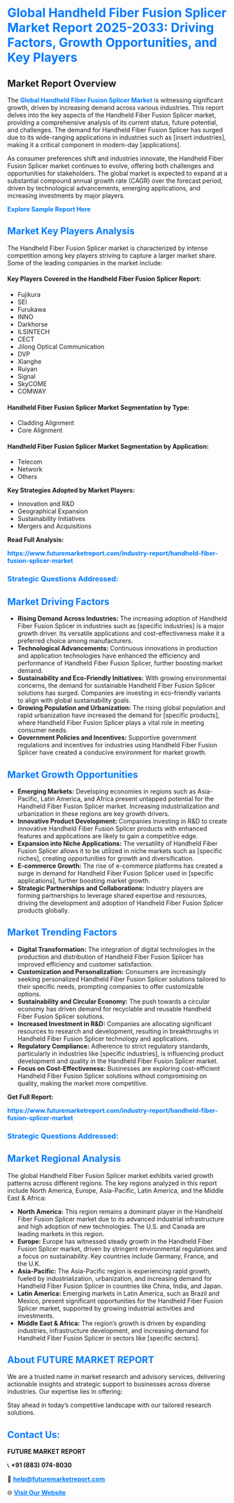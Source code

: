 <h1 style="color: #007BFF;">Global Handheld Fiber Fusion Splicer Market Report 2025-2033: Driving Factors, Growth Opportunities, and Key Players</h1>

<section id="overview">
<h2>Market Report Overview</h2>
<p>The <a href="https://www.futuremarketreport.com/industry-report/handheld-fiber-fusion-splicer-market" style="color: #007BFF; text-decoration: none;"><strong>Global Handheld Fiber Fusion Splicer Market</strong></a> is witnessing significant growth, driven by increasing demand across various industries. This report delves into the key aspects of the Handheld Fiber Fusion Splicer market, providing a comprehensive analysis of its current status, future potential, and challenges. The demand for Handheld Fiber Fusion Splicer has surged due to its wide-ranging applications in industries such as [insert industries], making it a critical component in modern-day [applications].</p>
<p>As consumer preferences shift and industries innovate, the Handheld Fiber Fusion Splicer market continues to evolve, offering both challenges and opportunities for stakeholders. The global market is expected to expand at a substantial compound annual growth rate (CAGR) over the forecast period, driven by technological advancements, emerging applications, and increasing investments by major players.</p>
</section>

<section id="overview">
<p><a href="https://www.futuremarketreport.com/request-sample/reportId=54993" style="color: #007BFF; text-decoration: none;"><strong>Explore Sample Report Here</strong></a></p>
</section>

<section id="key-players">
<h2 style="color: #007BFF;">Market Key Players Analysis</h2>
<p>The Handheld Fiber Fusion Splicer market is characterized by intense competition among key players striving to capture a larger market share. Some of the leading companies in the market include:</p>
<h4>Key Players Covered in the Handheld Fiber Fusion Splicer Report:</h4>
<ul><li>Fujikura</li><li>SEI</li><li>Furukawa</li><li>INNO</li><li>Darkhorse</li><li>ILSINTECH</li><li>CECT</li><li>Jilong Optical Communication</li><li>DVP</li><li>Xianghe</li><li>Ruiyan</li><li>Signal</li><li>SkyCOME</li><li>COMWAY</li></ul>
<h4>Handheld Fiber Fusion Splicer Market Segmentation by Type:</h4>
<ul><li>Cladding Alignment</li><li>Core Alignment</li></ul>

<h4>Handheld Fiber Fusion Splicer Market Segmentation by Application:</h4>
<ul><li>Telecom</li><li>Network</li><li>Others</li></ul>
<p><strong>Key Strategies Adopted by Market Players:</strong></p>
<ul>
<li>Innovation and R&D</li>
<li>Geographical Expansion</li>
<li>Sustainability Initiatives</li>
<li>Mergers and Acquisitions</li>
</ul>
</section>

<section>
<p><strong>Read Full Analysis: </strong></p><a href="https://www.futuremarketreport.com/industry-report/handheld-fiber-fusion-splicer-market" style="color: #007BFF; text-decoration: none;"><strong>https://www.futuremarketreport.com/industry-report/handheld-fiber-fusion-splicer-market</strong></a>
<h3 style="color: #007BFF;">Strategic Questions Addressed:</h3>
</section>

<section id="driving-factors">
<h2 style="color: #007BFF;">Market Driving Factors</h2>
<ul>
<li><strong>Rising Demand Across Industries:</strong> The increasing adoption of Handheld Fiber Fusion Splicer in industries such as [specific industries] is a major growth driver. Its versatile applications and cost-effectiveness make it a preferred choice among manufacturers.</li>
<li><strong>Technological Advancements:</strong> Continuous innovations in production and application technologies have enhanced the efficiency and performance of Handheld Fiber Fusion Splicer, further boosting market demand.</li>
<li><strong>Sustainability and Eco-Friendly Initiatives:</strong> With growing environmental concerns, the demand for sustainable Handheld Fiber Fusion Splicer solutions has surged. Companies are investing in eco-friendly variants to align with global sustainability goals.</li>
<li><strong>Growing Population and Urbanization:</strong> The rising global population and rapid urbanization have increased the demand for [specific products], where Handheld Fiber Fusion Splicer plays a vital role in meeting consumer needs.</li>
<li><strong>Government Policies and Incentives:</strong> Supportive government regulations and incentives for industries using Handheld Fiber Fusion Splicer have created a conducive environment for market growth.</li>
</ul>
</section>

<section id="growth-opportunities">
<h2 style="color: #007BFF;">Market Growth Opportunities</h2>
<ul>
<li><strong>Emerging Markets:</strong> Developing economies in regions such as Asia-Pacific, Latin America, and Africa present untapped potential for the Handheld Fiber Fusion Splicer market. Increasing industrialization and urbanization in these regions are key growth drivers.</li>
<li><strong>Innovative Product Development:</strong> Companies investing in R&D to create innovative Handheld Fiber Fusion Splicer products with enhanced features and applications are likely to gain a competitive edge.</li>
<li><strong>Expansion into Niche Applications:</strong> The versatility of Handheld Fiber Fusion Splicer allows it to be utilized in niche markets such as [specific niches], creating opportunities for growth and diversification.</li>
<li><strong>E-commerce Growth:</strong> The rise of e-commerce platforms has created a surge in demand for Handheld Fiber Fusion Splicer used in [specific applications], further boosting market growth.</li>
<li><strong>Strategic Partnerships and Collaborations:</strong> Industry players are forming partnerships to leverage shared expertise and resources, driving the development and adoption of Handheld Fiber Fusion Splicer products globally.</li>
</ul>
</section>

<section id="trending-factors">
<h2 style="color: #007BFF;">Market Trending Factors</h2>
<ul>
<li><strong>Digital Transformation:</strong> The integration of digital technologies in the production and distribution of Handheld Fiber Fusion Splicer has improved efficiency and customer satisfaction.</li>
<li><strong>Customization and Personalization:</strong> Consumers are increasingly seeking personalized Handheld Fiber Fusion Splicer solutions tailored to their specific needs, prompting companies to offer customizable options.</li>
<li><strong>Sustainability and Circular Economy:</strong> The push towards a circular economy has driven demand for recyclable and reusable Handheld Fiber Fusion Splicer solutions.</li>
<li><strong>Increased Investment in R&D:</strong> Companies are allocating significant resources to research and development, resulting in breakthroughs in Handheld Fiber Fusion Splicer technology and applications.</li>
<li><strong>Regulatory Compliance:</strong> Adherence to strict regulatory standards, particularly in industries like [specific industries], is influencing product development and quality in the Handheld Fiber Fusion Splicer market.</li>
<li><strong>Focus on Cost-Effectiveness:</strong> Businesses are exploring cost-efficient Handheld Fiber Fusion Splicer solutions without compromising on quality, making the market more competitive.</li>
</ul>
</section>

<section>
<p><strong>Get Full Report: </strong></p><a href="https://www.futuremarketreport.com/industry-report/handheld-fiber-fusion-splicer-market" style="color: #007BFF; text-decoration: none;"><strong>https://www.futuremarketreport.com/industry-report/handheld-fiber-fusion-splicer-market</strong></a>
<h3 style="color: #007BFF;">Strategic Questions Addressed:</h3>
</section>


<section id="regional-analysis">
<h2 style="color: #007BFF;">Market Regional Analysis</h2>
<p>The global Handheld Fiber Fusion Splicer market exhibits varied growth patterns across different regions. The key regions analyzed in this report include North America, Europe, Asia-Pacific, Latin America, and the Middle East & Africa:</p>
<ul>
<li><strong>North America:</strong> This region remains a dominant player in the Handheld Fiber Fusion Splicer market due to its advanced industrial infrastructure and high adoption of new technologies. The U.S. and Canada are leading markets in this region.</li>
<li><strong>Europe:</strong> Europe has witnessed steady growth in the Handheld Fiber Fusion Splicer market, driven by stringent environmental regulations and a focus on sustainability. Key countries include Germany, France, and the U.K.</li>
<li><strong>Asia-Pacific:</strong> The Asia-Pacific region is experiencing rapid growth, fueled by industrialization, urbanization, and increasing demand for Handheld Fiber Fusion Splicer in countries like China, India, and Japan.</li>
<li><strong>Latin America:</strong> Emerging markets in Latin America, such as Brazil and Mexico, present significant opportunities for the Handheld Fiber Fusion Splicer market, supported by growing industrial activities and investments.</li>
<li><strong>Middle East & Africa:</strong> The region’s growth is driven by expanding industries, infrastructure development, and increasing demand for Handheld Fiber Fusion Splicer in sectors like [specific sectors].</li>
</ul>
</section>

<footer>
<h2 style="color: #007BFF;">About FUTURE MARKET REPORT</h2>
<p>We are a trusted name in market research and advisory services, delivering actionable insights and strategic support to businesses across diverse industries. Our expertise lies in offering:</p>

<p>Stay ahead in today’s competitive landscape with our tailored research solutions.</p>

<h2 style="color: #007BFF;">Contact Us:</h2>
<p><strong>FUTURE MARKET REPORT</strong></p>
<p>📞 <strong>+91 (883) 074-8030</strong></p>
<p>📧 <strong><a href="mailto:help@futuremarketreport.com" style="color: #007BFF;">help@futuremarketreport.com</a></strong></p>
<p>🌐 <strong><a href="https://www.futuremarketreport.com/" style="color: #007BFF;">Visit Our Website</a></strong></p>
</footer>